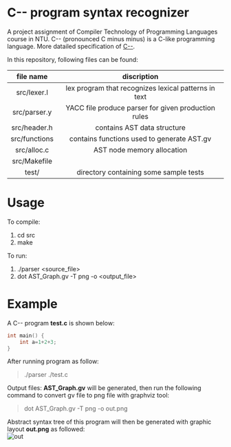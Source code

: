 # C-- program syntax recognizer
 A project assignment of Compiler Technology of Programming Languages course in NTU. C-- (pronounced C minus minus) is a C-like programming language. More datailed specification of [C--](https://drive.google.com/file/d/1mqIG6JDIcNYxValdV83zUXzc0i7tExel/view?usp=sharing). 

In this repository, following files can be found:

|   file name   |                     discription                      |
| :-----------: | :--------------------------------------------------: |
|  src/lexer.l  | lex program that recognizes lexical patterns in text |
| src/parser.y  | YACC file produce parser for given production rules  |
| src/header.h  |             contains AST data structure              |
| src/functions |      contains functions used to generate AST.gv      |
|  src/alloc.c  |              AST node memory allocation              |
| src/Makefile  |                                                      |
|     test/     |        directory containing some sample tests        |

# Usage
To compile:
1. cd src
2. make

To run:  
1. ./parser <source_file> 
2. dot AST_Graph.gv -T png -o <output_file> 

# Example
A C-- program **test.c** is shown below:
```c
int main() {
	int a=1+2+3;
}
```
After running program as follow:  
 > ./parser ./test.c

Output files: **AST_Graph.gv** will be generated, then run the following command to convert gv file to png file with graphviz tool:
 > dot AST_Graph.gv -T png -o out.png 

Abstract syntax tree of this program will then be generated with graphic layout **out.png** as followed:  
![out](https://user-images.githubusercontent.com/89965190/132562744-11a8ea28-7cd4-4a2d-820e-4acf02ae2c28.png)

